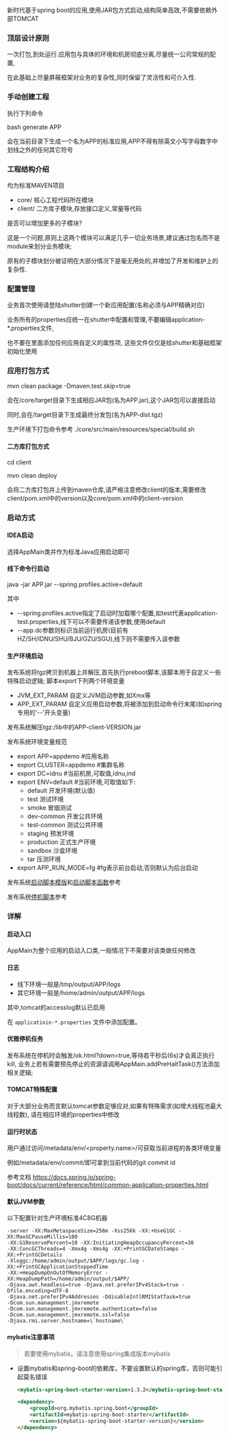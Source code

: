 新时代基于spring boot的应用,使用JAR包方式启动,结构简单高效,不需要依赖外部TOMCAT

### 顶层设计原则

一次打包,到处运行.应用包与具体的环境和机房彻底分离,尽量统一公司常规的配置,

在此基础上尽量屏蔽框架对业务的复杂性,同时保留了灵活性和可介入性.

### 手动创建工程

执行下列命令

bash generate APP

会在当前目录下生成一个名为APP的标准应用,APP不得有除英文小写字母数字中划线之外的任何其它符号

### 工程结构介绍

均为标准MAVEN项目

* core/ 核心工程代码所在模块
* client/ 二方库子模块,存放接口定义,常量等代码

是否可以增加更多的子模块?

这是一个问题,原则上这两个模块可以满足几乎一切业务场景,建议通过包名而不是module来划分业务模块;

原有的子模块划分被证明在大部分情况下是毫无用处的,并增加了开发和维护上的复杂性.

### 配置管理

业务首次使用请登陆shutter创建一个新应用配置(名称必须与APP精确对应)

业务所有的properties应统一在shutter中配置和管理,不要编辑application-*.properties文件,

也不要在里面添加任何应用自定义的属性项, 这些文件仅仅是给shutter和基础框架初始化使用

### 应用打包方式

mvn clean package -Dmaven.test.skip=true

会在/core/target目录下生成相应JAR包(名为APP.jar),这个JAR包可以直接启动

同时,会在/target目录下生成最终分发包(名为APP-dist.tgz)

生产环境下打包命令参考 ./core/src/main/resources/special/build.sh

#### 二方库打包方式

cd client

mvn clean deploy

会将二方库打包并上传到maven仓库,请严格注意修改client的版本,需要修改client/pom.xml中的version以及core/pom.xml中的client-version

### 启动方式

#### IDEA启动

选择AppMain类并作为标准Java应用启动即可

#### 线下命令行启动

java -jar APP.jar --spring.profiles.active=default

其中

* --spring.profiles.active指定了启动时加载哪个配置,如test代表application-test.properties,线下可以不需要传递该参数,使用default
* --app.dc参数则标识当前运行机房(目前有HZ/SH/IDNU/SHU/BJU/GZU/SGU),线下则不需要传入该参数

#### 生产环境启动

发布系统将tgz拷贝到机器上并解压,首先执行preboot脚本,该脚本用于自定义一些特殊启动逻辑;
脚本export下列两个环境变量

* JVM_EXT_PARAM 自定义JVM启动参数,如Xmx等
* APP_EXT_PARAM 自定义应用启动参数,将被添加到启动命令行末尾(如spring专用的'--'开头变量)

发布系统解压tgz:/lib中的APP-client-VERSION.jar

发布系统环境变量规范

* export APP=appdemo #应用名称
* export CLUSTER=appdemo #集群名称
* export DC=idnu #当前机房,可取值,idnu,ind
* export ENV=default #当前环境,可取值如下:
    * default 开发环境(默认值)
    * test 测试环境
    * smoke 冒烟测试
    * dev-common 开发公共环境
    * test-common 测试公共环境
    * staging 预发环境
    * production 正式生产环境
    * sandbox 沙盒环境
    * tar 压测环境
* export APP_RUN_MODE=fg #fg表示前台启动,否则默认为后台启动

发布系统[启动脚本模版](https://gitlab.fraudmetrix.cn/module/cicd-shell-demo/raw/master/start_tpl.sh)和[启动脚本函数](https://gitlab.fraudmetrix.cn/module/cicd-shell-demo/raw/master/java/stop.sh)参考

发布系统[停机脚本](https://gitlab.fraudmetrix.cn/module/cicd-shell-demo/raw/master/java/stop.sh)参考


### 详解

#### 启动入口

AppMain为整个应用的启动入口类,一般情况下不需要对该类做任何修改

#### 日志

* 线下环境一般是/tmp/output/APP/logs
* 其它环境一般是/home/admin/output/APP/logs

其中,tomcat的accesslog默认已启用

在 ```applicatioin-*.properties``` 文件中添加配置。


#### 优雅停机任务

发布系统在停机时会触发/ok.html?down=true,等待若干秒后(6s)才会真正执行kill,
业务上若有需要预先停止的资源请调用AppMain.addPreHaltTask()方法添加相关逻辑;

#### TOMCAT特殊配置

对于大部分业务而言默认tomcat参数足够应对,如果有特殊需求(如增大线程池最大线程数),
请在相应环境的properties中修改

#### 运行时状态

用户通过访问/metadata/env/&lt;property.name&gt;/可获取当前进程的各类环境变量

例如/metadata/env/commit/即可拿到当前代码的git commit id

参考文档
https://docs.spring.io/spring-boot/docs/current/reference/html/common-application-properties.html

#### 默认JVM参数

以下配置针对生产环境标准4C8G机器
```text
-server -XX:MaxMetaspaceSize=256m -Xss256k -XX:+UseG1GC -XX:MaxGCPauseMillis=100
-XX:G1ReservePercent=10 -XX:InitiatingHeapOccupancyPercent=30
-XX:ConcGCThreads=4 -Xmx4g -Xms4g -XX:+PrintGCDateStamps -XX:+PrintGCDetails
-Xloggc:/home/admin/output/$APP/logs/gc.log -XX:+PrintGCApplicationStoppedTime
-XX:+HeapDumpOnOutOfMemoryError -XX:HeapDumpPath=/home/admin/output/$APP/
-Djava.awt.headless=true -Djava.net.preferIPv4Stack=true -Dfile.encoding=UTF-8
-Djava.net.preferIPv4Addresses -DdisableIntlRMIStatTask=true
-Dcom.sun.management.jmxremote
-Dcom.sun.management.jmxremote.authenticate=false
-Dcom.sun.management.jmxremote.ssl=false
-Djava.rmi.server.hostname=\`hostname\`
```

#### mybatis注意事项

> 若要使用mybatis，请注意使用spring集成版本mybatis

* 设置mybatis和spring-boot的依赖库，不要设置默认的spring库，否则可能引起莫名错误

    ```xml
    <mybatis-spring-boot-starter-version>1.3.2</mybatis-spring-boot-starter-version>
    ```
    ```xml
    <dependency>
        <groupId>org.mybatis.spring.boot</groupId>
        <artifactId>mybatis-spring-boot-starter</artifactId>
        <version>${mybatis-spring-boot-starter-version}</version>
    </dependency>
    ```

